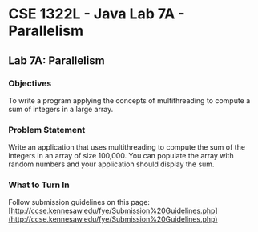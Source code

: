 # CSE 1322L - Java Lab 7A - Parallelism

## Lab 7A: Parallelism

### Objectives

To write a program applying the concepts of multithreading to compute a sum of integers in a large array.

### Problem Statement

Write an application that uses multithreading to compute the sum of the integers in an array of size 100,000. You can populate the array with random numbers and your application should display the sum.

### What to Turn In

Follow submission guidelines on this page: [http://ccse.kennesaw.edu/fye/Submission%20Guidelines.php](http://ccse.kennesaw.edu/fye/Submission%20Guidelines.php)
